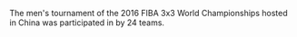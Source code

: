 The men's tournament of the 2016 FIBA 3x3 World Championships hosted in China was participated in by 24 teams.
